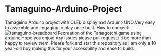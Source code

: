 # Tamaguino-Arduino-Project
Tamaguino Arduino project with OLED display and Arduino UNO.Very easy to assemble and engaging to play once built.
How to connect:![tamaguino-breadboard](https://github.com/Harsh-2121/Tamaguino-Arduino-Project/assets/141855181/3e8abd98-cd32-4986-8cb8-387dc2879bfe)
Recreation of the Tamagotchi game using arduino.Hope you enjoy!
Any issues please pull request.I'd be more than happy to review them.
Please fork and star this repository as I am only a 10 year-old boy making this for your accessbility and ease to build.
